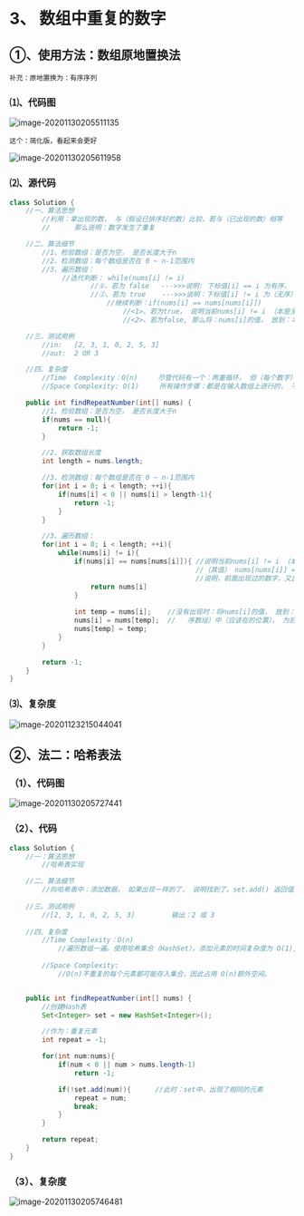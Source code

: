 # 3、 数组中重复的数字

## ①、使用方法：数组原地置换法 

```
补充：原地置换为：有序序列
```

### ⑴、代码图

![image-20201130205511135](https://gitee.com/sheep-are-flying-in-the-sky/my-picture/raw/master/picture3/image-20201130205511135.png)



~~~
这个：简化版，看起来会更好
~~~

![image-20201130205611958](https://gitee.com/sheep-are-flying-in-the-sky/my-picture/raw/master/picture3/image-20201130205611958.png)



### ⑵、源代码

```java
class Solution {
    //一、算法思想
        //利用：拿出现的数， 与（假设已排序好的数）比较，若与（已出现的数）相等
        //      那么说明：数字发生了重复

    //二、算法细节
        //1、检验数组：是否为空， 是否长度大于n
        //2、检测数组：每个数组是否在 0 ~ n-1范围内
        //3、遍历数组：
             //迭代判断： while(nums[i] != i) 
                    //①、若为 false   --->>>说明: 下标值[i] == i 为有序， 那么 ++i，找下一个 
                    //②、若为 true    --->>>说明：下标值[i] != i 为（无序）
                        //继续判断：if(nums[i] == nums[nums[i]]) 
                            //<1>、若为true， 说明当前nums[i] != i （本是无序），但是（其值） nums[nums[i]] ==  nums[i]  说明，前面出现过的数字，又出现了
                            //<2>、若为false, 那么将：nums[i]的值， 放到：本应该（在有序数组）中（应该在的位置）， 为后续比较做准备

    //三、测试用例
        //in:   [2, 3, 1, 0, 2, 5, 3]  
        //out:  2 OR 3

    //四、复杂度
        //Time  Complexity：O(n)     尽管代码有一个：两重循环， 但（每个数字）最多只要（交换）两次就能找到（属于它的自己的位置），所以为O(n)
        //Space Complexity: O(1)     所有操作步骤：都是在输入数组上进行的， 不需要（额外的分配内存）, 因此为O(1)

    public int findRepeatNumber(int[] nums) {
        //1、检验数组：是否为空， 是否长度大于n
        if(nums == null){
            return -1;          
        }

        //2、获取数组长度
        int length = nums.length;

        //3、检测数组：每个数组是否在 0 ~ n-1范围内
        for(int i = 0; i < length; ++i){
            if(nums[i] < 0 || nums[i] > length-1){
                return -1;
            }
        }

        //3、遍历数组：
        for(int i = 0; i < length; ++i){
            while(nums[i] != i){
                if(nums[i] == nums[nums[i]]){ //说明当前nums[i] != i （本是无序），但是
                                              //（其值） nums[nums[i]] ==  nums[i]
                    						  //说明，前面出现过的数字，又出现了  
                    return nums[i]
                }
                
                int temp = nums[i];    //没有出现时：将nums[i]的值， 放到：本应该（在有
                nums[i] = nums[temp];  //   序数组）中（应该在的位置）， 为后续比较做准备
                nums[temp] = temp;
            }
        }

        return -1;
    }
}
```



### ⑶、复杂度

![image-20201123215044041](https://gitee.com/sheep-are-flying-in-the-sky/my-picture/raw/master/picture3/image-20201123215044041.png)



## ②、法二：哈希表法

### （1）、代码图

![image-20201130205727441](https://gitee.com/sheep-are-flying-in-the-sky/my-picture/raw/master/picture3/image-20201130205727441.png)

### （2）、代码

```java
class Solution {
    //一：算法思想
        //哈希表实现

    //二、算法细节
        //向哈希表中：添加数据， 如果出现一样的了， 说明找到了。set.add() 返回值为false
    
    //三、测试用例
        //[2, 3, 1, 0, 2, 5, 3]         输出：2 或 3 
    
    //四、复杂度
        //Time Complexity：O(n)
            //遍历数组一遍。使用哈希集合（HashSet），添加元素的时间复杂度为 O(1), 最坏：是单调数组， 故总的时间复杂度是 O(n)
        
        //Space Complexity: 
            //O(n)不重复的每个元素都可能存入集合，因此占用 O(n)额外空间。


    public int findRepeatNumber(int[] nums) {
        //创建Hash表
        Set<Integer> set = new HashSet<Integer>();

        //作为：重复元素
        int repeat = -1;

        for(int num:nums){
            if(num < 0 || num > nums.length-1)
                return -1;

            if(!set.add(num)){      //此时：set中，出现了相同的元素
                repeat = num;
                break;
            }
        }

        return repeat;
    }
}
```

### （3）、复杂度

![image-20201130205746481](https://gitee.com/sheep-are-flying-in-the-sky/my-picture/raw/master/picture3/image-20201130205746481.png)